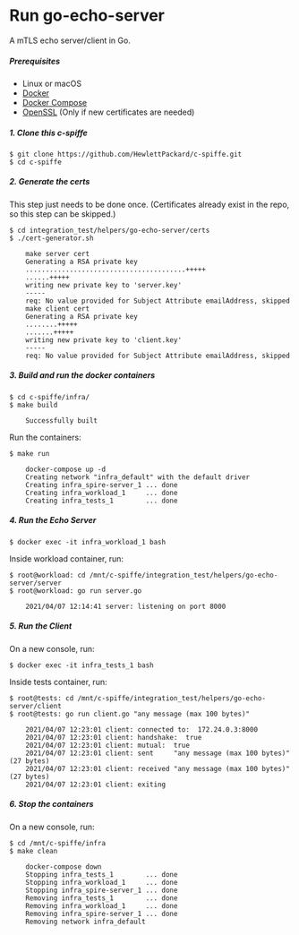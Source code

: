 # Run go-echo-server

A mTLS echo server/client in Go.

##### Prerequisites

- Linux or macOS
- [Docker](https://docs.docker.com/install/)
- [Docker Compose](https://docs.docker.com/compose/install/)
- [OpenSSL](https://www.openssl.org/docs/) (Only if new certificates are needed)

##### 1. Clone this c-spiffe

```
$ git clone https://github.com/HewlettPackard/c-spiffe.git
$ cd c-spiffe
```
##### 2. Generate the certs

This step just needs to be done once. (Certificates already exist in the repo, so this step can be skipped.)

```
$ cd integration_test/helpers/go-echo-server/certs
$ ./cert-generator.sh

    make server cert
    Generating a RSA private key
    ........................................+++++
    ......+++++
    writing new private key to 'server.key'
    -----
    req: No value provided for Subject Attribute emailAddress, skipped
    make client cert
    Generating a RSA private key
    ........+++++
    .......+++++
    writing new private key to 'client.key'
    -----
    req: No value provided for Subject Attribute emailAddress, skipped
```

##### 3. Build and run the docker containers

```
$ cd c-spiffe/infra/
$ make build

    Successfully built
```

Run the containers:

```
$ make run

    docker-compose up -d
    Creating network "infra_default" with the default driver
    Creating infra_spire-server_1 ... done
    Creating infra_workload_1     ... done
    Creating infra_tests_1        ... done

```

##### 4. Run the Echo Server 

```
$ docker exec -it infra_workload_1 bash
```
Inside workload container, run:

```
$ root@workload: cd /mnt/c-spiffe/integration_test/helpers/go-echo-server/server
$ root@workload: go run server.go

    2021/04/07 12:14:41 server: listening on port 8000
```

##### 5. Run the Client

On a new console, run:

```
$ docker exec -it infra_tests_1 bash
```
Inside tests container, run:

```
$ root@tests: cd /mnt/c-spiffe/integration_test/helpers/go-echo-server/client
$ root@tests: go run client.go "any message (max 100 bytes)"

    2021/04/07 12:23:01 client: connected to:  172.24.0.3:8000
    2021/04/07 12:23:01 client: handshake:  true
    2021/04/07 12:23:01 client: mutual:  true
    2021/04/07 12:23:01 client: sent     "any message (max 100 bytes)" (27 bytes)
    2021/04/07 12:23:01 client: received "any message (max 100 bytes)" (27 bytes)
    2021/04/07 12:23:01 client: exiting
```

##### 6. Stop the containers

On a new console, run:

```
$ cd /mnt/c-spiffe/infra
$ make clean

    docker-compose down
    Stopping infra_tests_1        ... done
    Stopping infra_workload_1     ... done
    Stopping infra_spire-server_1 ... done
    Removing infra_tests_1        ... done
    Removing infra_workload_1     ... done
    Removing infra_spire-server_1 ... done
    Removing network infra_default
```